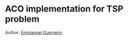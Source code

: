 # ACO implementation for TSP problem

Author: [Emmanuel Guerreiro](https://github.com/Emmanuel-Guerreiro/)
